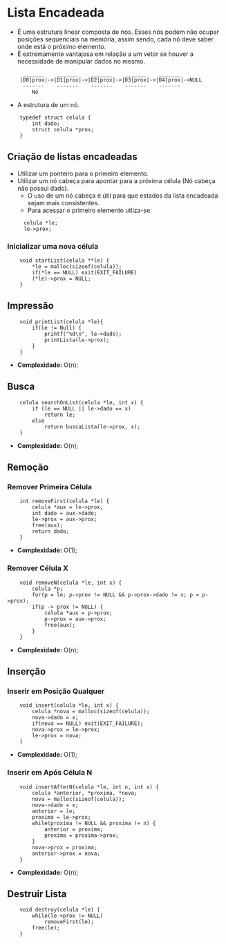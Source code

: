 # Lista Encadeada
- É uma estrutura linear composta de nós. Esses nós podem não ocupar posições sequenciais na memória, assim sendo, cada nó deve saber onde está o próximo elemento.
- É extremamente vantajosa em relação a um vetor se houver a necessidade de manipular dados no mesmo.

```
     _______    _______    _______    _______    _______
    |D0|prox|->|D1|prox|->|D2|prox|->|D3|prox|->|D4|prox|->NULL
     -------    -------    -------    -------    ------- 
        Nó
```
- A estrutura de um nó.
  
```
    typedef struct celula {
        int dado;
        struct celula *prox;
    }
```

## Criação de listas encadeadas
- Utilizar um ponteiro para o primeiro elemento.
- Utilizar um nó cabeça para apontar para a próxima célula (Nó cabeça não possui dado).
  - O uso de um nó cabeça é útil para que estados da lista encadeada sejam mais consistentes.
  - Para acessar o primeiro elemento utliza-se:
  ```
    celula *le;
    le->prox;
  ```
### Inicializar uma nova célula
```
    void startList(celula **le) {
        *le = malloc(sizeof(celula));
        if(*le == NULL) exit(EXIT_FAILURE)
        (*le)->prox = NULL;
    }
```

## Impressão
```
    void printList(celula *le){
        if(le != Null) {
            printf("%d\n", le->dado);
            printLista(le->prox);
        }
    }
```
- **Complexidade:** O(n);
  
## Busca
```
    celula searchOnList(celula *le, int x) {
        if (le == NULL || le->dado == x)
            return le;
        else 
            return buscaLista(le->prox, x);
    }
```
- **Complexidade:** O(n);
  
## Remoção
### Remover Primeira Célula
```
    int removeFirst(celula *le) {
        celula *aux = le->prox;
        int dado = aux->dado;
        le->prox = aux->prox;
        free(aux);
        return dado;
    }
```
- **Complexidade:** O(1);

### Remover Célula X
```
    void removeN(celula *le, int x) {
        celula *p;
        for(p = le; p->prox != NULL && p->prox->dado != x; p = p->prox);
        if(p -> prox != NULL) {
            celula *aux = p->prox;
            p->prox = aux->prox;
            free(aux);
        }
    }
```
- **Complexidade:** O(n);
  
## Inserção
### Inserir em Posição Qualquer
```
    void insert(celula *le, int x) {
        celula *nova = malloc(sizeof(celula));
        nova->dado = x;
        if(nova == NULL) exit(EXIT_FAILURE);
        nova->prox = le->prox;
        le->prox = nova;
    }
```
- **Complexidade:** O(1);

### Inserir em Após Célula N
```
    void insertAfterN(celula *le, int n, int x) {
        celula *anterior, *proxima, *nova;
        nova = malloc(sizeof(celula));
        nova->dado = x;
        anterior = le;
        proxima = le->prox;
        while(proxima != NULL && proxima != n) {
            anterior = proxima;
            proxima = proxima->prox;
        }
        nova->prox = proxima;
        anterior->prox = nova;    
    } 
```
- **Complexidade:** O(n);

## Destruir Lista
```
    void destroy(celula *le) {
        while(le->prox != NULL)
            removeFirst(le);
        free(le);
    }
```